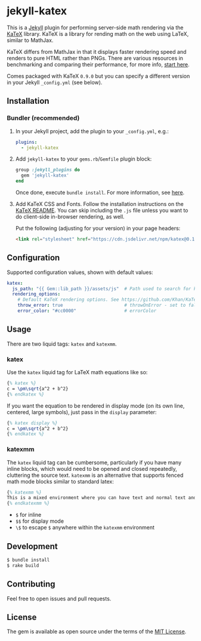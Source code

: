 # jekyll-katex

This is a [Jekyll](http://jekyllrb.com) plugin for performing server-side math rendering via the [KaTeX](https://github.com/Khan/KaTeX) library.
KaTeX is a library for rending math on the web using LaTeX, similar to MathJax.

KaTeX differs from MathJax in that it displays faster rendering speed and renders to pure HTML rather than PNGs.
There are various resources in benchmarking and comparing their performance, for more info, [start here](https://khan.github.io/KaTeX/).

Comes packaged with KaTeX `0.9.0` but you can specify a different version in your Jekyll `_config.yml` (see below).

## Installation

### Bundler (recommended)

1. In your Jekyll project, add the plugin to your `_config.yml`, e.g.:

    ```yaml
    plugins:
      - jekyll-katex
    ```

2. Add `jekyll-katex` to your `gems.rb`/`Gemfile` plugin block:

    ```ruby
    group :jekyll_plugins do
      gem 'jekyll-katex'
    end
    ```

    Once done, execute `bundle install`. For more information, see [here](https://jekyllrb.com/docs/plugins/).

3. Add KaTeX CSS and Fonts. Follow the installation instructions on the [KaTeX README](https://github.com/Khan/KaTeX).
    You can skip including the `.js` file unless you want to do client-side in-browser rendering, as well.

    Put the following (adjusting for your version) in your page headers:

    ```html
    <link rel="stylesheet" href="https://cdn.jsdelivr.net/npm/katex@0.10.0-alpha/dist/katex.min.css" integrity="sha384-BTL0nVi8DnMrNdMQZG1Ww6yasK9ZGnUxL1ZWukXQ7fygA1py52yPp9W4wrR00VML" crossorigin="anonymous">
    ```

## Configuration

Supported configuration values, shown with default values:

```yml
katex:
  js_path: "{{ Gem::lib_path }}/assets/js"  # Path used to search for katex.min.js
  rendering_options:
    # Default KaTeX rendering options. See https://github.com/Khan/KaTeX#rendering-options
    throw_error: true                       # throwOnError - set to false if you want rendering to output error as text rather than a build error
    error_color: "#cc0000"                  # errorColor
```

## Usage

There are two liquid tags: `katex` and `katexmm`.

### katex

Use the `katex` liquid tag for LaTeX math equations like so:

```latex
{% katex %}
c = \pm\sqrt{a^2 + b^2}
{% endkatex %}
```

If you want the equation to be rendered in display mode (on its own line, centered, large symbols), just pass in the `display` parameter:

```latex
{% katex display %}
c = \pm\sqrt{a^2 + b^2}
{% endkatex %}
```

### katexmm

The `katex` liquid tag can be cumbersome, particularly if you have many inline blocks, which would need to be opened
and closed repeatedly, cluttering the source text. `katexmm` is an alternative that supports fenced math mode blocks
similar to standard latex:

```latex
{% katexmm %}
This is a mixed environment where you can have text and normal text and $c = \pm\sqrt{a^2 + b^2}$ fenced math. \$!
{% endkatexmm %}
```

* `$` for inline
* `$$` for display mode
* `\$` to escape `$` anywhere within the `katexmm` environment

## Development

```bash
$ bundle install
$ rake build
```

## Contributing

Feel free to open issues and pull requests.

## License

The gem is available as open source under the terms of the [MIT License](http://opensource.org/licenses/MIT).
